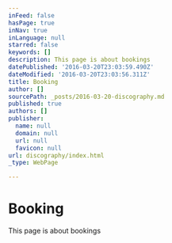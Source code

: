 ```yaml
---
inFeed: false
hasPage: true
inNav: true
inLanguage: null
starred: false
keywords: []
description: This page is about bookings
datePublished: '2016-03-20T23:03:59.490Z'
dateModified: '2016-03-20T23:03:56.311Z'
title: Booking
author: []
sourcePath: _posts/2016-03-20-discography.md
published: true
authors: []
publisher:
  name: null
  domain: null
  url: null
  favicon: null
url: discography/index.html
_type: WebPage

---
```

# Booking

This page is about bookings
